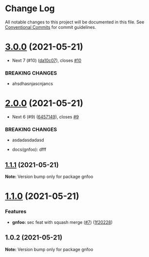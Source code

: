 # Change Log

All notable changes to this project will be documented in this file.
See [Conventional Commits](https://conventionalcommits.org) for commit guidelines.

# [3.0.0](https://github.com/Mohamed-Abbas/lerna-playground/compare/gnfoo@2.0.0...gnfoo@3.0.0) (2021-05-21)


* Next 7 (#10) ([da10c07](https://github.com/Mohamed-Abbas/lerna-playground/commit/da10c07fab6c264c15a50883fdc157828161a8d9)), closes [#10](https://github.com/Mohamed-Abbas/lerna-playground/issues/10)


### BREAKING CHANGES

* ahsdhasnjascnjancs





# [2.0.0](https://github.com/Mohamed-Abbas/lerna-playground/compare/gnfoo@1.1.1...gnfoo@2.0.0) (2021-05-21)


* Next 6 (#9) ([6457149](https://github.com/Mohamed-Abbas/lerna-playground/commit/6457149fc453b8d89d0a4731050e6f80c54f6de0)), closes [#9](https://github.com/Mohamed-Abbas/lerna-playground/issues/9)


### BREAKING CHANGES

* asdadasdadasd

* docs(gnfoo): dfff





## [1.1.1](https://github.com/Mohamed-Abbas/lerna-playground/compare/gnfoo@1.1.0...gnfoo@1.1.1) (2021-05-21)

**Note:** Version bump only for package gnfoo





# [1.1.0](https://github.com/Mohamed-Abbas/lerna-playground/compare/gnfoo@1.0.2...gnfoo@1.1.0) (2021-05-21)


### Features

* **gnfoo:** sec feat with squash merge ([#7](https://github.com/Mohamed-Abbas/lerna-playground/issues/7)) ([1f20228](https://github.com/Mohamed-Abbas/lerna-playground/commit/1f202289c820abd0d18b762fe597487afe774788))





## 1.0.2 (2021-05-21)

**Note:** Version bump only for package gnfoo
